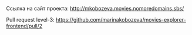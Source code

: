 Ссылка на сайт проекта: http://mkobozeva.movies.nomoredomains.sbs/

Pull request level-3: https://github.com/marinakobozeva/movies-explorer-frontend/pull/2